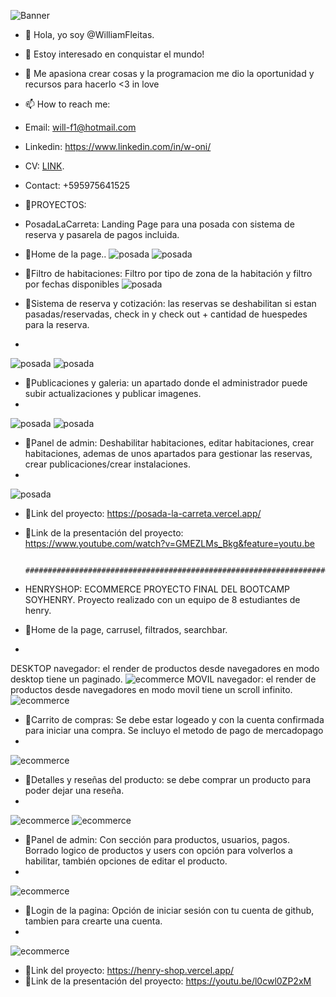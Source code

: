 ![Banner](https://i.imgur.com/lmgm5BA.png)
- 👋 Hola, yo soy @WilliamFleitas.
- 👹 Estoy interesado en conquistar el mundo!
- 💞️ Me apasiona crear cosas y la programacion me dio la oportunidad y recursos para hacerlo <3 in love
- 📫 How to reach me: 
- Email: will-f1@hotmail.com 
- Linkedin: https://www.linkedin.com/in/w-oni/
- CV: [LINK](https://drive.google.com/file/d/1VGncKoTvq6V59wh_CyZI5el0XW4AMkUV/view?usp=sharing).
- Contact: +595975641525
 
- 👹PROYECTOS: 
- PosadaLaCarreta: Landing Page para una posada con sistema de reserva y pasarela de pagos incluida.

- 👋Home de la page..
![posada](https://i.imgur.com/RkriqGB.png)
![posada](https://i.imgur.com/rsTd5r0.png)

- 👋Filtro de habitaciones: Filtro por tipo de zona de la habitación y filtro por fechas disponibles
![posada](https://i.imgur.com/j1FBjAk.png)

- 👋Sistema de reserva y cotización: las reservas se deshabilitan si estan pasadas/reservadas, check in y check out + cantidad de huespedes para la reserva.
- 
![posada](https://i.imgur.com/jAYK3F2.png)
![posada](https://i.imgur.com/kwt1YHg.png)

- 👋Publicaciones y galeria: un apartado donde el administrador puede subir actualizaciones y publicar imagenes.
- 
![posada](https://i.imgur.com/J8bkxZ2.png)
![posada](https://i.imgur.com/o6NRbgX.png)

- 👋Panel de admin: Deshabilitar habitaciones, editar habitaciones, crear habitaciones, ademas de unos apartados para gestionar las reservas, crear publicaciones/crear instalaciones.
- 
![posada](https://i.imgur.com/DfEMFKh.png)



- 💞️Link del proyecto: https://posada-la-carreta.vercel.app/
- 💞️Link de la presentación del proyecto: https://www.youtube.com/watch?v=GMEZLMs_Bkg&feature=youtu.be
 
                              ####################################################################################################


- HENRYSHOP: ECOMMERCE PROYECTO FINAL DEL BOOTCAMP SOYHENRY. Proyecto realizado con un equipo de 8 estudiantes de henry.

- 👋Home de la page, carrusel, filtrados, searchbar.
- 
DESKTOP navegador: el render de productos desde navegadores en modo desktop tiene un paginado.
![ecommerce](https://i.imgur.com/xlcghgu.png)
MOVIL navegador: el render de productos desde navegadores en modo movil tiene un scroll infinito.
![ecommerce](https://i.imgur.com/61q5t3F.png)

- 👋Carrito de compras: Se debe estar logeado y con la cuenta confirmada para iniciar una compra. Se incluyo el metodo de pago de mercadopago
- 
![ecommerce](https://i.imgur.com/FoAJX6W.png)

- 👋Detalles y reseñas del producto: se debe comprar un producto para poder dejar una reseña.
- 
![ecommerce](https://i.imgur.com/r2pRj4m.png)
![ecommerce](https://i.imgur.com/RmfvcTI.png)

- 👋Panel de admin: Con sección para productos, usuarios, pagos. Borrado logico de productos y users con opción para volverlos a habilitar, también opciones de editar el producto.
- 
![ecommerce](https://i.imgur.com/p8nPTFD.png)

- 👋Login de la pagina: Opción de iniciar sesión con tu cuenta de github, tambien para crearte una cuenta.
- 
![ecommerce](https://i.imgur.com/k8x7YGe.png)

- 💞️Link del proyecto: https://henry-shop.vercel.app/
- 💞️Link de la presentación del proyecto: https://youtu.be/l0cwl0ZP2xM


